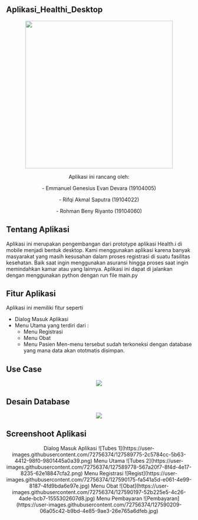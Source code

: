 ## Aplikasi_Healthi_Desktop
<p align="center">
 <img src="https://user-images.githubusercontent.com/72756374/127510787-a82c8bef-a705-427d-8ba8-3b732cfa1cd2.png" width="400" height="400">
 </p>

<p align="center"> Aplikasi ini rancang oleh: </p>
<p align="center"> - Emmanuel Genesius Evan Devara (19104005) </p>
<p align="center"> - Rifqi Akmal Saputra           (19104022) </p>
<p align="center"> - Rohman Beny Riyanto           (19104060) </p>

## Tentang Aplikasi
Aplikasi ini merupakan pengembangan dari prototype aplikasi Health.i di mobile menjadi bentuk desktop. Kami menggunakan aplikasi karena banyak masyarakat yang masih kesusahan dalam proses registrasi di suatu fasilitas kesehatan. Baik saat ingin menggunakan asuransi hingga proses saat ingin memindahkan kamar atau yang lainnya. Aplikasi ini dapat di jalankan dengan menggunakan python dengan run file main.py

## Fitur Aplikasi
Aplikasi ini memiliki fitur seperti
 - Dialog Masuk Aplikasi
 - Menu Utama yang terdiri dari :
   - Menu Registrasi
   - Menu Obat
   - Menu Pasien
Men-menu tersebut sudah terkoneksi dengan database yang mana data akan ototmatis disimpan.

## Use Case
<p align="center">
<img src="https://user-images.githubusercontent.com/72756374/127512391-510000be-67e8-4405-8368-715a0803f5aa.png" > </p>

## Desain Database
<p align="center">
<img src="https://user-images.githubusercontent.com/72756374/127587665-510ea14e-540c-449c-89ae-56b0313f6d27.png"> </p>

## Screenshoot Aplikasi
<p align="center">
 Dialog Masuk Aplikasi
![Tubes 1](https://user-images.githubusercontent.com/72756374/127589775-2c5784cc-5b63-4412-98f0-9801445a0a39.png)
 Menu Utama
![Tubes 2](https://user-images.githubusercontent.com/72756374/127589778-567a20f7-8f4d-4e17-8235-62e18847cfa2.png)
 Menu Registrasi
![Regist](https://user-images.githubusercontent.com/72756374/127590175-fa541a5d-e061-4e99-8187-4fd9bda6e97e.jpg)
 Menu Obat
![Obat](https://user-images.githubusercontent.com/72756374/127590197-52b225e5-4c26-4ade-bcb7-1555302607d8.jpg)
 Menu Pembayaran
![Pembayaran](https://user-images.githubusercontent.com/72756374/127590209-06a05c42-b9bd-4e85-9ae3-26e765a6dfeb.jpg)
 </p>





